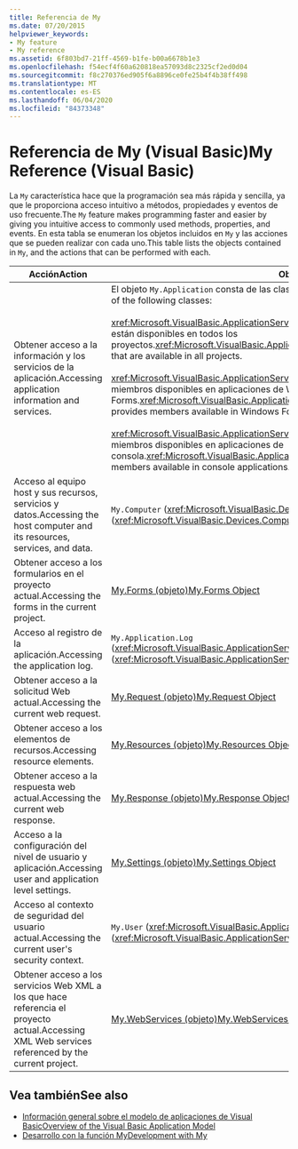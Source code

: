 ```yaml
---
title: Referencia de My
ms.date: 07/20/2015
helpviewer_keywords:
- My feature
- My reference
ms.assetid: 6f803bd7-21ff-4569-b1fe-b00a6678b1e3
ms.openlocfilehash: f54ecf4f60a620818ea57093d8c2325cf2ed0d04
ms.sourcegitcommit: f8c270376ed905f6a8896ce0fe25b4f4b38ff498
ms.translationtype: MT
ms.contentlocale: es-ES
ms.lasthandoff: 06/04/2020
ms.locfileid: "84373348"
---
```

# <a name="my-reference-visual-basic"></a><span data-ttu-id="83978-102">Referencia de My (Visual Basic)</span><span class="sxs-lookup"><span data-stu-id="83978-102">My Reference (Visual Basic)</span></span>
<span data-ttu-id="83978-103">La `My` característica hace que la programación sea más rápida y sencilla, ya que le proporciona acceso intuitivo a métodos, propiedades y eventos de uso frecuente.</span><span class="sxs-lookup"><span data-stu-id="83978-103">The `My` feature makes programming faster and easier by giving you intuitive access to commonly used methods, properties, and events.</span></span> <span data-ttu-id="83978-104">En esta tabla se enumeran los objetos incluidos en `My` y las acciones que se pueden realizar con cada uno.</span><span class="sxs-lookup"><span data-stu-id="83978-104">This table lists the objects contained in `My`, and the actions that can be performed with each.</span></span>  
  
|<span data-ttu-id="83978-105">**Acción**</span><span class="sxs-lookup"><span data-stu-id="83978-105">**Action**</span></span>|<span data-ttu-id="83978-106">**Objeto**</span><span class="sxs-lookup"><span data-stu-id="83978-106">**Object**</span></span>|  
|----------------|----------------|  
|<span data-ttu-id="83978-107">Obtener acceso a la información y los servicios de la aplicación.</span><span class="sxs-lookup"><span data-stu-id="83978-107">Accessing application information and services.</span></span>|<span data-ttu-id="83978-108">El objeto `My.Application` consta de las clases siguientes:</span><span class="sxs-lookup"><span data-stu-id="83978-108">The `My.Application` object consists of the following classes:</span></span><br /><br /> <span data-ttu-id="83978-109"><xref:Microsoft.VisualBasic.ApplicationServices.ApplicationBase> proporciona miembros que están disponibles en todos los proyectos.</span><span class="sxs-lookup"><span data-stu-id="83978-109"><xref:Microsoft.VisualBasic.ApplicationServices.ApplicationBase> provides members that are available in all projects.</span></span><br /><br /> <span data-ttu-id="83978-110"><xref:Microsoft.VisualBasic.ApplicationServices.WindowsFormsApplicationBase> proporciona miembros disponibles en aplicaciones de Windows Forms.</span><span class="sxs-lookup"><span data-stu-id="83978-110"><xref:Microsoft.VisualBasic.ApplicationServices.WindowsFormsApplicationBase> provides members available in Windows Forms applications.</span></span><br /><br /> <span data-ttu-id="83978-111"><xref:Microsoft.VisualBasic.ApplicationServices.ConsoleApplicationBase> proporciona miembros disponibles en aplicaciones de consola.</span><span class="sxs-lookup"><span data-stu-id="83978-111"><xref:Microsoft.VisualBasic.ApplicationServices.ConsoleApplicationBase> provides members available in console applications.</span></span>|  
|<span data-ttu-id="83978-112">Acceso al equipo host y sus recursos, servicios y datos.</span><span class="sxs-lookup"><span data-stu-id="83978-112">Accessing the host computer and its resources, services, and data.</span></span>|<span data-ttu-id="83978-113">`My.Computer` (<xref:Microsoft.VisualBasic.Devices.Computer>)</span><span class="sxs-lookup"><span data-stu-id="83978-113">`My.Computer` (<xref:Microsoft.VisualBasic.Devices.Computer>)</span></span>|  
|<span data-ttu-id="83978-114">Obtener acceso a los formularios en el proyecto actual.</span><span class="sxs-lookup"><span data-stu-id="83978-114">Accessing the forms in the current project.</span></span>|[<span data-ttu-id="83978-115">My.Forms (objeto)</span><span class="sxs-lookup"><span data-stu-id="83978-115">My.Forms Object</span></span>](../objects/my-forms-object.md)|  
|<span data-ttu-id="83978-116">Acceso al registro de la aplicación.</span><span class="sxs-lookup"><span data-stu-id="83978-116">Accessing the application log.</span></span>|<span data-ttu-id="83978-117">`My.Application.Log` (<xref:Microsoft.VisualBasic.ApplicationServices.ApplicationBase.Log%2A>)</span><span class="sxs-lookup"><span data-stu-id="83978-117">`My.Application.Log` (<xref:Microsoft.VisualBasic.ApplicationServices.ApplicationBase.Log%2A>)</span></span>|  
|<span data-ttu-id="83978-118">Obtener acceso a la solicitud Web actual.</span><span class="sxs-lookup"><span data-stu-id="83978-118">Accessing the current web request.</span></span>|[<span data-ttu-id="83978-119">My.Request (objeto)</span><span class="sxs-lookup"><span data-stu-id="83978-119">My.Request Object</span></span>](../objects/my-request-object.md)|  
|<span data-ttu-id="83978-120">Obtener acceso a los elementos de recursos.</span><span class="sxs-lookup"><span data-stu-id="83978-120">Accessing resource elements.</span></span>|[<span data-ttu-id="83978-121">My.Resources (objeto)</span><span class="sxs-lookup"><span data-stu-id="83978-121">My.Resources Object</span></span>](../objects/my-resources-object.md)|  
|<span data-ttu-id="83978-122">Obtener acceso a la respuesta web actual.</span><span class="sxs-lookup"><span data-stu-id="83978-122">Accessing the current web response.</span></span>|[<span data-ttu-id="83978-123">My.Response (objeto)</span><span class="sxs-lookup"><span data-stu-id="83978-123">My.Response Object</span></span>](../objects/my-response-object.md)|  
|<span data-ttu-id="83978-124">Acceso a la configuración del nivel de usuario y aplicación.</span><span class="sxs-lookup"><span data-stu-id="83978-124">Accessing user and application level settings.</span></span>|[<span data-ttu-id="83978-125">My.Settings (objeto)</span><span class="sxs-lookup"><span data-stu-id="83978-125">My.Settings Object</span></span>](../objects/my-settings-object.md)|  
|<span data-ttu-id="83978-126">Acceso al contexto de seguridad del usuario actual.</span><span class="sxs-lookup"><span data-stu-id="83978-126">Accessing the current user's security context.</span></span>|<span data-ttu-id="83978-127">`My.User` (<xref:Microsoft.VisualBasic.ApplicationServices.User>)</span><span class="sxs-lookup"><span data-stu-id="83978-127">`My.User` (<xref:Microsoft.VisualBasic.ApplicationServices.User>)</span></span>|  
|<span data-ttu-id="83978-128">Obtener acceso a los servicios Web XML a los que hace referencia el proyecto actual.</span><span class="sxs-lookup"><span data-stu-id="83978-128">Accessing XML Web services referenced by the current project.</span></span>|[<span data-ttu-id="83978-129">My.WebServices (objeto)</span><span class="sxs-lookup"><span data-stu-id="83978-129">My.WebServices Object</span></span>](../objects/my-webservices-object.md)|  
  
## <a name="see-also"></a><span data-ttu-id="83978-130">Vea también</span><span class="sxs-lookup"><span data-stu-id="83978-130">See also</span></span>

- [<span data-ttu-id="83978-131">Información general sobre el modelo de aplicaciones de Visual Basic</span><span class="sxs-lookup"><span data-stu-id="83978-131">Overview of the Visual Basic Application Model</span></span>](../../developing-apps/development-with-my/overview-of-the-visual-basic-application-model.md)
- [<span data-ttu-id="83978-132">Desarrollo con la función My</span><span class="sxs-lookup"><span data-stu-id="83978-132">Development with My</span></span>](../../developing-apps/development-with-my/index.md)
